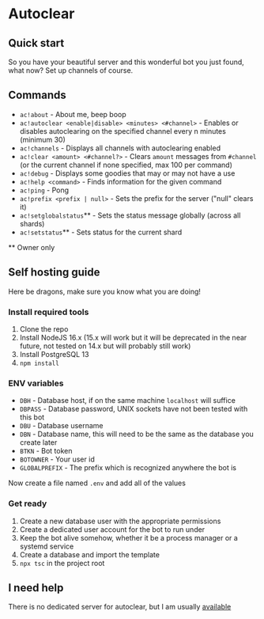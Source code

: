 # Autoclear

## Quick start

So you have your beautiful server and this wonderful bot you just found, what now? Set up channels of course.

## Commands
- `ac!about` - About me, beep boop
- `ac!autoclear <enable|disable> <minutes> <#channel>` - Enables or disables autoclearing on the specified channel every n minutes (minimum 30)
- `ac!channels` - Displays all channels with autoclearing enabled
- `ac!clear <amount> <#channel?>` - Clears `amount` messages from `#channel` (or the current channel if none specified, max 100 per command)
- `ac!debug` - Displays some goodies that may or may not have a use
- `ac!help <command>` - Finds information for the given command
- `ac!ping` - Pong
- `ac!prefix <prefix | null>` - Sets the prefix for the server ("null" clears it)
- `ac!setglobalstatus`** - Sets the status message globally (across all shards)
- `ac!setstatus`** - Sets status for the current shard

** Owner only

## Self hosting guide
Here be dragons, make sure you know what you are doing!

### Install required tools
1. Clone the repo
2. Install NodeJS 16.x (15.x will work but it will be deprecated in the near future, not tested on 14.x but will probably still work)
3. Install PostgreSQL 13
4. `npm install`

### ENV variables
- `DBH` - Database host, if on the same machine `localhost` will suffice
- `DBPASS` - Database password, UNIX sockets have not been tested with this bot
- `DBU` - Database username
- `DBN` - Database name, this will need to be the same as the database you create later
- `BTKN` - Bot token
- `BOTOWNER` - Your user id
- `GLOBALPREFIX` - The prefix which is recognized anywhere the bot is

Now create a file named `.env` and add all of the values

### Get ready
1. Create a new database user with the appropriate permissions
2. Create a dedicated user account for the bot to run under
3. Keep the bot alive somehow, whether it be a process manager or a systemd service
4. Create a database and import the template
5. `npx tsc` in the project root

## I need help
There is no dedicated server for autoclear, but I am usually [available](https://discord.com/invite/cYakVbr)

